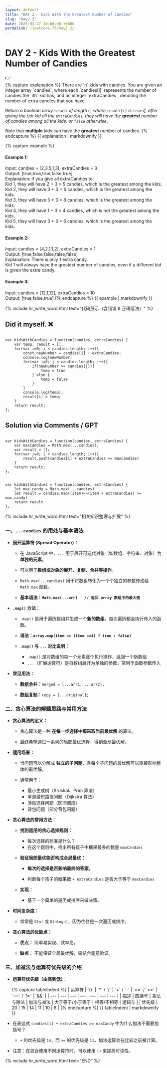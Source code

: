 ```yaml
---
layout: default
title: "DAY 2 - Kids With the Greatest Number of Candies"
slug: "Day2_2"
date: 2025-03-27 10:00:00 +0800
permalink: /leetcode-75/Day2_2/
---
```


# DAY 2 - Kids With the Greatest Number of Candies

<aside class="asideDiv">
    <div>👉</div>
    <div>
        <main>
            {% capture explanation %}
There are `n` kids with candies. You are given an integer array `candies`, where each `candies[i]` represents the number of candies the `ith` kid has, and an integer `extraCandies`, denoting the number of extra candies that you have.

Return *a boolean array* `result` *of length* `n`*, where* `result[i]` *is* `true` *if, after giving the* `ith` *kid all the* `extraCandies`*, they will have the **greatest** number of candies among all the kids, or* `false` *otherwise*.

Note that **multiple** kids can have the **greatest** number of candies.
            {% endcapture %}
            {{ explanation | markdownify }}
        </main>
        <main>
            {% capture example %}
#### Example 1:
Input: candies = [2,3,5,1,3], extraCandies = 3<br>
Output: [true,true,true,false,true]<br>
Explanation: If you give all extraCandies to:<br>
Kid 1, they will have 2 + 3 = 5 candies, which is the greatest among the kids.<br>
Kid 2, they will have 3 + 3 = 6 candies, which is the greatest among the kids.<br>
Kid 3, they will have 5 + 3 = 8 candies, which is the greatest among the kids.<br>
Kid 4, they will have 1 + 3 = 4 candies, which is not the greatest among the kids.<br>
Kid 5, they will have 3 + 3 = 6 candies, which is the greatest among the kids.

#### Example 2:
Input: candies = [4,2,1,1,2], extraCandies = 1<br>
Output: [true,false,false,false,false]<br>
Explanation: There is only 1 extra candy.<br>
Kid 1 will always have the greatest number of candies, even if a different kid is given the extra candy.
#### Example 3:
Input: candies = [12,1,12], extraCandies = 10<br>
Output: [true,false,true]
            {% endcapture %}
            {{ example | markdownify }}
        </main>
    </div>
</aside>


{% include hr_write_word.html text="代码展示（含错误 & 正确写法）" %}

## **Did it myself.** &#x274C;
<pre><code class="language-js">
var kidsWithCandies = function(candies, extraCandies) {
    var temp, result = [];
    for(var i=0; i < candies.length; i++){
        const newNumber = candies[i] + extraCandies;
        console.log(newNumber)
        for(var j=0; j < candies.length; j++){
            if(newNumber >= candies[j]){
                temp = true
            } else {
                temp = false
            }
        }
        console.log(temp);
        result[i] = temp;
    }
    return result;
};
</code></pre>

## **Solution via Comments / GPT**
<pre><code class="language-js">
var kidsWithCandies = function(candies, extraCandies) {
    var maxCandies = Math.max(...candies);
    var result = [];
    for(var i=0; i < candies.length; i++){
        result.push(candies[i] + extraCandies >= maxCandies)
    }
    return result;
};
</code></pre>

<pre><code class="language-js">
var kidsWithCandies = function(candies, extraCandies) {
    let max_candy = Math.max(...candies)
    let result = candies.map((item)=>(item + extraCandies) >= max_candy)
    return result
};
</code></pre>


{% include hr_write_word.html text="相关知识整理与扩展" %}

### **一、`...candies` 的用处与基本语法**

- **展开运算符 (Spread Operator)：**

    - 在 JavaScript 中，`...` 用于展开可迭代对象（如数组、字符串、对象）为**单独的元素**。

    - 可以用于**数组或对象的展开、复制、合并等操作**。

    - `Math.max(...candies)` 用于将数组转化为一个个独立的参数传递给 `Math.max` 函数。

    - **基本语法：`Math.max(...arr)   // 返回 array 数组中的最大值`**

- **`.map()` 方法：**

    - `.map()` 是用于遍历数组并生成一个**新的数组**，每次遍历都会执行传入的函数。

    - **语法：`array.map(item => (item >=4) ? true : false)`**

    - **`.map()` 与 `...` 对比说明：**
        - `.map()` 是对数组的每一个元素逐个执行操作，返回一个新数组
        - `...`（扩展运算符）是将数组展开为单独的参数，常用于函数参数传入

- **常见用法：**
    - **数组合并：**`merged = [...arr1, ...arr2];`

    - **数组复制：**`copy = [...original];`

### **二、贪心算法的解题思路与常用方法**

- **贪心算法的定义：**

    - 贪心算法是一种 **在每一步选择中都采取当前最优解** 的算法。

    - 最终希望通过一系列的局部最优选择，得到全局最优解。

- **适用场景：**

    - 当问题可以分解成 **独立的子问题**，且每个子问题的最优解可以直接影响整体的最优解。

    - 通常用于：
        - 最小生成树（Kruskal、Prim 算法）
        - 单源最短路径问题（Dijkstra 算法）
        - 活动选择问题（区间调度）
        - 背包问题（部分背包问题）

- **贪心算法的常用方法：**

    - **找到适用的贪心选择规则：**

        - 每次选择的标准是什么？
        - 在这个题目中，找出所有孩子中糖果最多的数量 `maxCandies`

    - **验证局部最优能否构成全局最优：**

        - **每次的选择是否影响最终的答案。**

        - 判断每个孩子的糖果数 `+ extraCandies` 是否大于等于 `maxCandies`

    - **实现：**

        - 基于一个简单的遍历或排序来做决策。

- **时间复杂度：**

    - 常常是 `O(n)` 或 `O(nlogn)`，因为往往是一次遍历或排序。

- **贪心算法的优缺点：**

    - **优点：** 简单易实现、效率高。

    - **缺点：** 不能保证全局最优解，需结合题意验证。

### 三、加减法与运算符优先级的介绍

- <b>运算符优先级（由高到低）</b>：
<div style="margin-left: 1.5em;">
{% capture tableIndent %}
| 运算符 | `()` | `*` / `/` | `+` / `-` | `>=` / `<=` | `==` / `!=` | `&&` |
| --- | --- | --- | --- | --- | --- | --- |
| 描述 | 圆括号 | 乘法与除法 | 加法与减法 | 大于等于/小于等于 | 相等/不相等 | 逻辑与 |
| 优先级 | 20 | 15 | 14 | 11 | 10 | 6 |
{% endcapture %}
{{ tableIndent | markdownify }}
</div>

- 在表达式 `candies[i] + extraCandies >= maxCandy` 中为什么加法不需要加括号？

    - `+` 的优先级是 `14`，而 `>=` 的优先级是 `11`，加法运算会在比较之前被计算。

- 注意：在混合使用不同运算符时，可以使用 `()` 来提高可读性。

{% include hr_write_word.html text="END" %}